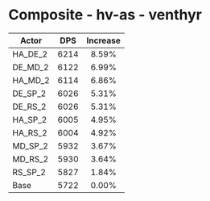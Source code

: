 # Composite - hv-as - venthyr
| Actor | DPS | Increase |
|---|:---:|:---:|
|HA_DE_2|6214|8.59%|
|DE_MD_2|6122|6.99%|
|HA_MD_2|6114|6.86%|
|DE_SP_2|6026|5.31%|
|DE_RS_2|6026|5.31%|
|HA_SP_2|6005|4.95%|
|HA_RS_2|6004|4.92%|
|MD_SP_2|5932|3.67%|
|MD_RS_2|5930|3.64%|
|RS_SP_2|5827|1.84%|
|Base|5722|0.00%|
